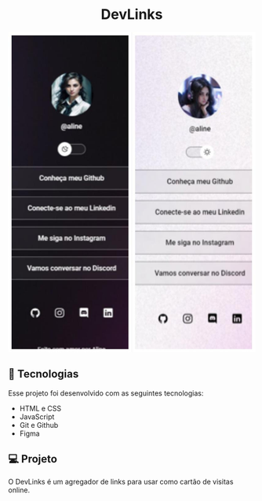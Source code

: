 <p align="center">
  <a href="https://alinesemog.github.io/dev-links/"></a>
</p>

<h1 align="center"> DevLinks </h1>


<p align="center">
  <img alt="License" src="./assets/projeto.jpg">
</p>


## 🚀 Tecnologias

Esse projeto foi desenvolvido com as seguintes tecnologias:

- HTML e CSS
- JavaScript
- Git e Github
- Figma

## 💻 Projeto

O DevLinks é um agregador de links para usar como cartão de visitas online.

